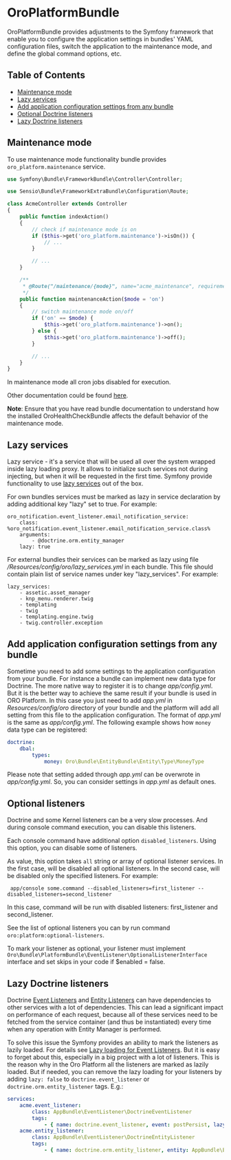 # OroPlatformBundle

OroPlatformBundle provides adjustments to the Symfony framework that enable you to configure the application settings in bundles' YAML configuration files, switch the application to the maintenance mode, and define the global command options, etc.


## Table of Contents ##
 - [Maintenance mode](#maintenance-mode)
 - [Lazy services](#lazy-services)
 - [Add application configuration settings from any bundle](#add-application-configuration-settings-from-any-bundle)
 - [Optional Doctrine listeners](#optional-doctrine-listeners)
 - [Lazy Doctrine listeners](#lazy-doctrine-listeners)


## Maintenance mode ##
To use maintenance mode functionality bundle provides `oro_platform.maintenance` service.

``` php
use Symfony\Bundle\FrameworkBundle\Controller\Controller;

use Sensio\Bundle\FrameworkExtraBundle\Configuration\Route;

class AcmeController extends Controller
{
    public function indexAction()
    {
        // check if maintenance mode is on
        if ($this->get('oro_platform.maintenance')->isOn()) {
            // ...
        }

        // ...
    }

    /**
     * @Route("/maintenance/{mode}", name="acme_maintenance", requirements={"mode"="on|off"})
     */
    public function maintenanceAction($mode = 'on')
    {
        // switch maintenance mode on/off
        if ('on' == $mode) {
            $this->get('oro_platform.maintenance')->on();
        } else {
            $this->get('oro_platform.maintenance')->off();
        }

        // ...
    }
}
```

In maintenance mode all cron jobs disabled for execution.

Other documentation could be found [here](https://github.com/lexik/LexikMaintenanceBundle/blob/master/Resources/doc/index.md).

**Note**: Ensure that you have read bundle documentation to understand how the installed OroHealthCheckBundle affects
the default behavior of the maintenance mode.

## Lazy services ##

Lazy service - it's a service that will be used all over the system wrapped inside lazy loading proxy. It allows to
initialize such services not during injecting, but when it will be requested in the first time. Symfony provide
functionality to use [lazy services](http://symfony.com/doc/2.3/components/dependency_injection/lazy_services.html)
out of the box.

For own bundles services must be marked as lazy in service declaration by adding additional key "lazy" set to true.
For example:
```
oro_notification.event_listener.email_notification_service:
    class: %oro_notification.event_listener.email_notification_service.class%
    arguments:
        - @doctrine.orm.entity_manager
    lazy: true
```

For external bundles their services can be marked as lazy using file _/Resources/config/oro/lazy\_services.yml_ in each
bundle. This file should contain plain list of service names under key "lazy_services". For example:
```
lazy_services:
    - assetic.asset_manager
    - knp_menu.renderer.twig
    - templating
    - twig
    - templating.engine.twig
    - twig.controller.exception
```


## Add application configuration settings from any bundle ##

Sometime you need to add some settings to the application configuration from your bundle. For instance a bundle can implement new data type for Doctrine. The more native way to register it is to change _app/config.yml_. But it is the better way to achieve the same result if your bundle is used in ORO Platform. In this case you just need to add _app.yml_ in _Resources/config/oro_ directory of your bundle and the platform will add all setting from this file to the application configuration. The format of _app.yml_ is the same as _app/config.yml_.
The following example shows how `money` data type can be registered:

``` yaml
doctrine:
    dbal:
        types:
            money: Oro\Bundle\EntityBundle\Entity\Type\MoneyType
```

Please note that setting added through _app.yml_ can be overwrote in _app/config.yml_. So, you can consider settings in _app.yml_ as default ones.


## Optional listeners ##

Doctrine and some Kernel listeners can be a very slow processes. And during console command execution, you can disable this listeners.

Each console command have additional option `disabled_listeners`. Using this option, you can disable some of listeners.

As value, this option takes `all` string or array of optional listener services. In the first case, will be disabled all optional listeners. In the second case, will be disabled only the specified listeners. For example:

```
 app/console some.command --disabled_listeners=first_listener --disabled_listeners=second_listener
```

In this case, command will be run with disabled listeners: first_listener and second_listener.

See the list of optional listeners you can by run command `oro:platform:optional-listeners`.

To mark your listener as optional, your listener must implement `Oro\Bundle\PlatformBundle\EventListener\OptionalListenerInterface` interface and set skips in your code if $enabled = false.

## Lazy Doctrine listeners ##

Doctrine [Event Listeners](https://symfony.com/doc/current/doctrine/event_listeners_subscribers.html)
and [Entity Listeners](https://symfony.com/doc/current/bundles/DoctrineBundle/entity-listeners.html)
can have dependencies to other services with a lot of dependencies. This can lead a significant impact on
performance of each request, because all of these services need to be fetched from the service container
(and thus be instantiated) every time when any operation with Entity Manager is performed.

To solve this issue the Symfony provides an ability to mark the listeners as lazily loaded. For details see
[Lazy loading for Event Listeners](https://symfony.com/doc/current/doctrine/event_listeners_subscribers.html#lazy-loading-for-event-listeners).
But it is easy to forget about this, especially in a big project with a lot of listeners. This is the reason why in
the Oro Platform all the listeners are marked as lazily loaded. But if needed, you can remove the lazy loading
for your listeners by adding `lazy: false` to `doctrine.event_listener` or `doctrine.orm.entity_listener` tags. E.g.:

```yaml
services:
    acme.event_listener:
        class: AppBundle\EventListener\DoctrineEventListener
        tags:
            - { name: doctrine.event_listener, event: postPersist, lazy: false }
    acme.entity_listener:
        class: AppBundle\EventListener\DoctrineEntityListener
        tags:
            - { name: doctrine.orm.entity_listener, entity: AppBundle\Entity\MyEntity, event: postPersist, lazy: false }
```
